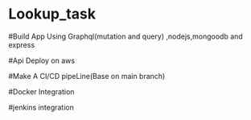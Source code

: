 # Lookup_task
#Build App Using Graphql(mutation and query) ,nodejs,mongoodb and express

#Api Deploy on aws

#Make A CI/CD pipeLine(Base on main branch)

#Docker Integration

#jenkins integration
